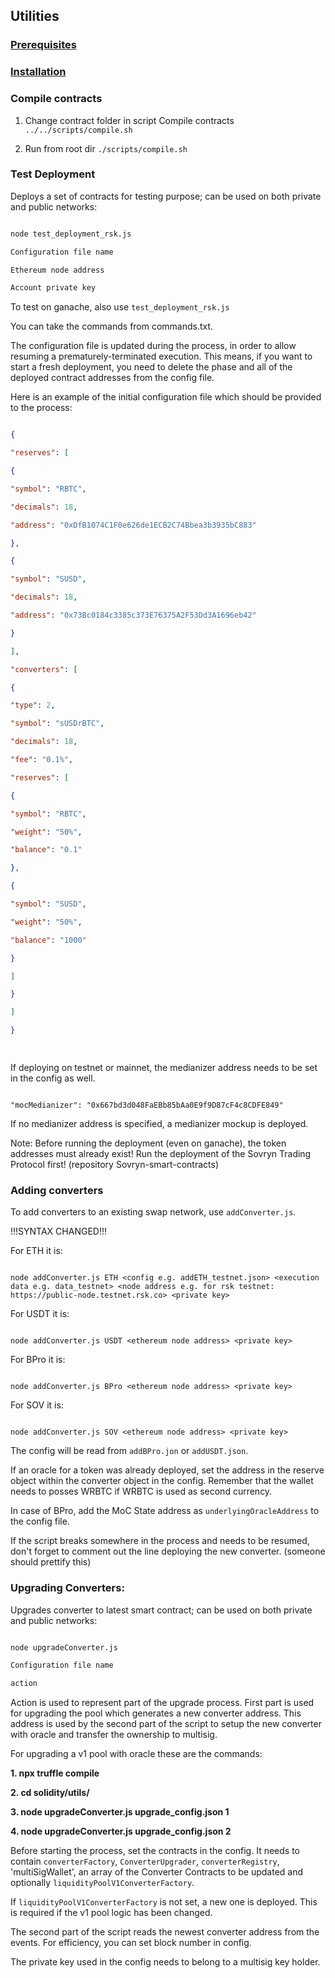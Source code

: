 
## Utilities

  

### [Prerequisites](../../README.md#prerequisites)

  

### [Installation](../../README.md#installation)

  

### Compile contracts

1. Change contract folder in script Compile contracts `../../scripts/compile.sh`

2. Run from root dir `./scripts/compile.sh`

  

### Test Deployment

  

Deploys a set of contracts for testing purpose; can be used on both private and public networks:

```bash

node test_deployment_rsk.js

Configuration file name

Ethereum node address

Account private key

```

  

To test on ganache, also use ```test_deployment_rsk.js```

  

You can take the commands from commands.txt.

  

The configuration file is updated during the process, in order to allow resuming a prematurely-terminated execution. This means, if you want to start a fresh deployment, you need to delete the phase and all of the deployed contract addresses from the config file.

  

Here is an example of the initial configuration file which should be provided to the process:

```json

{

"reserves": [

{

"symbol": "RBTC",

"decimals": 18,

"address": "0xDfB1074C1F0e626de1ECB2C74Bbea3b3935bC883"

},

{

"symbol": "SUSD",

"decimals": 18,

"address": "0x73Bc0184c3385c373E76375A2F53Dd3A1696eb42"

}

],

"converters": [

{

"type": 2,

"symbol": "sUSDrBTC",

"decimals": 18,

"fee": "0.1%",

"reserves": [

{

"symbol": "RBTC",

"weight": "50%",

"balance": "0.1"

},

{

"symbol": "SUSD",

"weight": "50%",

"balance": "1000"

}

]

}

]

}

  

```

  

If deploying on testnet or mainnet, the medianizer address needs to be set in the config as well.

  

```

"mocMedianizer": "0x667bd3d048FaEBb85bAa0E9f9D87cF4c8CDFE849"

```

If no medianizer address is specified, a medianizer mockup is deployed.

  

Note: Before running the deployment (even on ganache), the token addresses must already exist! Run the deployment of the Sovryn Trading Protocol first! (repository Sovryn-smart-contracts)

  

### Adding converters

  

To add converters to an existing swap network, use ```addConverter.js```.

  

!!!SYNTAX CHANGED!!!

For ETH it is:

```

node addConverter.js ETH <config e.g. addETH_testnet.json> <execution data e.g. data_testnet> <node address e.g. for rsk testnet: https://public-node.testnet.rsk.co> <private key>

```

  

For USDT it is:

```

node addConverter.js USDT <ethereum node address> <private key>

```

  

For BPro it is:

```

node addConverter.js BPro <ethereum node address> <private key>

```

  

For SOV it is:

```

node addConverter.js SOV <ethereum node address> <private key>

```

  

The config will be read from ```addBPro.jon``` or ```addUSDT.json```.

  

If an oracle for a token was already deployed, set the address in the reserve object within the converter object in the config. Remember that the wallet needs to posses WRBTC if WRBTC is used as second currency.

  

In case of BPro, add the MoC State address as ```underlyingOracleAddress``` to the config file.

  

If the script breaks somewhere in the process and needs to be resumed, don't forget to comment out the line deploying the new converter. (someone should prettify this)

  

### Upgrading Converters:

  

Upgrades converter to latest smart contract; can be used on both private and public networks:

```bash

node upgradeConverter.js

Configuration file name

action

```

Action is used to represent part of the upgrade process. First part is used for upgrading the pool which generates a new converter address. This address is used by the second part of the script to setup the new converter with oracle and transfer the ownership to multisig.

For upgrading a v1 pool with oracle these are the commands:

**1. npx truffle compile**

**2. cd solidity/utils/**

**3. node upgradeConverter.js upgrade_config.json 1**

**4. node upgradeConverter.js upgrade_config.json 2**

Before starting the process, set the contracts in the config. It needs to contain `converterFactory`, `ConverterUpgrader`, `converterRegistry`, 'multiSigWallet', an array of the Converter Contracts to be updated and optionally `liquidityPoolV1ConverterFactory`.

If `liquidityPoolV1ConverterFactory` is not set, a new one is deployed. This is required if the v1 pool logic has been changed.

The second part of the script reads the newest converter address from the events. For efficiency, you can set block number in config. 

The private key used in the config needs to belong to a multisig key holder.